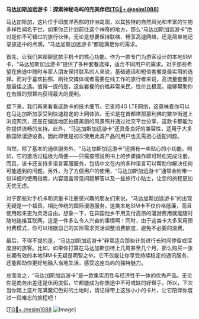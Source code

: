 **马达加斯加远游卡：探索神秘岛屿的完美伴侣[[TG💪+ @esim1088](https://t.me/s/esim1088)]**

马达加斯加，这片位于印度洋西部的非洲岛国，以其独特的自然风光和丰富的生物多样性闻名于世。如果你正计划前往这个神奇的地方，那么“马达加斯加远游卡”绝对是你不可错过的旅行伙伴。无论是想要保持联络、畅享高速网络，还是简单地记录旅途中的点滴，“马达加斯加远游卡”都能满足你的需求。

首先，让我们来聊聊这款手机卡的核心功能。作为一款专门为游客设计的本地SIM卡，“马达加斯加远游卡”提供了多种套餐选择，适合不同用户的需求。对于那些希望在旅途中随时与家人朋友保持联系的人来说，基础通话和短信套餐是最实用的选择。而对于喜欢拍照、刷社交媒体或者需要在线工作的旅行者来说，高流量套餐则是最佳之选。值得一提的是，这些套餐的价格非常亲民，性价比极高，能够帮助你在有限的预算内获得最大的便利。

接下来，我们再来看看这款卡的技术细节。它支持4G LTE网络，这意味着你可以在马达加斯加享受到快速稳定的上网体验。无论是在首都塔那那利佛的繁华街道上浏览网页，还是在偏远地区拍摄美丽的风景照并通过社交平台分享，这款卡都能为你提供流畅的支持。此外，“马达加斯加远游卡”还具备良好的兼容性，适用于大多数国际漫游设备，因此即使是初次使用此类产品的用户也无需担心适配问题。

当然，除了基本的通信服务外，“马达加斯加远游卡”还拥有一些贴心的小功能。例如，它的激活过程极为简便——只需按照说明书上的步骤操作即可轻松完成注册。而且，该卡还支持多语言客服服务，包括中文在内的多种语言可以帮助你解决任何可能遇到的问题。另外，为了方便用户的使用，“马达加斯加远游卡”通常会附带一份详细的使用指南，内容涵盖常见问题解答以及一些旅行小贴士，让您的旅程更加无忧无虑。

对于那些对手机卡和流量卡注册感兴趣的朋友们来说，“马达加斯加远游卡”的出现无疑是一个福音。相比传统的国际漫游服务，这类本地SIM卡不仅价格低廉，而且使用起来更为灵活自由。想象一下，在异国他乡不用支付高昂的漫游费用就能随时随地连接互联网，这是一件多么令人兴奋的事情啊！同时，由于这类卡大多采用预付费模式，你可以根据自己的实际需求灵活调整消费额度，避免不必要的浪费。

最后，不得不提的是，“马达加斯加远游卡”非常适合那些计划进行长时间停留或深度游的旅客。比如，如果你打算在马达加斯加待上几周甚至几个月，那么购买一张长期有效的本地SIM卡无疑是明智之举。它不仅能让你享受持续稳定的通讯服务，还能帮助你更好地融入当地生活，感受这座岛屿的独特魅力。

总而言之，“马达加斯加远游卡”是一款集实用性与经济性于一体的优秀产品。无论你是商务出差还是休闲度假，它都能成为你旅途中不可或缺的好帮手。所以，下次当你踏上这片充满魔幻色彩的土地时，请记得带上这张小小的卡片，让它陪伴你度过一段难忘的旅程吧！

[[TG💪+ @esim1088](https://t.me/s/esim1088) ![Image](https://i.postimg.cc/4NQfJmqS/Snipaste-2025-05-13-00-14-12.png)]